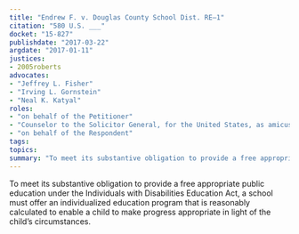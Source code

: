 ```yaml
---
title: "Endrew F. v. Douglas County School Dist. RE–1"
citation: "580 U.S. ___"
docket: "15-827"
publishdate: "2017-03-22"
argdate: "2017-01-11"
justices:
- 2005roberts
advocates:
- "Jeffrey L. Fisher"
- "Irving L. Gornstein"
- "Neal K. Katyal"
roles:
- "on behalf of the Petitioner"
- "Counselor to the Solicitor General, for the United States, as amicus curiae, supporting the Petitioner"
- "on behalf of the Respondent"
tags:
topics:
summary: "To meet its substantive obligation to provide a free appropriate public education under the Individuals with Disabilities Education Act, a school must offer an individualized education program that is reasonably calculated to enable a child to make progress appropriate in light of the child’s circumstances."
---
```

To meet its substantive obligation to provide a free appropriate public education under the Individuals with Disabilities Education Act, a school must offer an individualized education program that is reasonably calculated to enable a child to make progress appropriate in light of the child’s circumstances.

